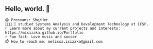 ## Hello, world. 👋

    😄 Pronouns: She/Her
    👨🏻‍💻 I studied Systems Analysis and Development Technology at IFSP.
    🤖 Learn more about my current projects and interests: https://misizaka.github.io/Portfolio
    ⚡ Fun fact: Love music and soccer
    📫 How to reach me: melissa.isizaka@gmail.com
